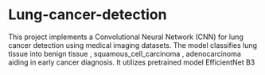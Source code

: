 # Lung-cancer-detection
This project implements a Convolutional Neural Network (CNN) for lung cancer detection using medical imaging datasets. The model classifies lung tissue into benign tissue  ,  squamous_cell_carcinoma ,  adenocarcinoma aiding in early cancer diagnosis. It utilizes pretrained model EfficientNet B3
